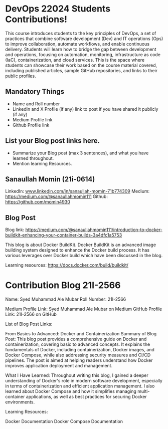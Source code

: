# DevOps 22024 Students Contributions! 

This course introduces students to the key principles of DevOps, a set of practices that combine software development (Dev) and IT operations (Ops) to improve collaboration, automate workflows, and enable continuous delivery. Students will learn how to bridge the gap between development and operations, focusing on automation, monitoring, infrastructure as code (IaC), containerization, and cloud services. This is the space where students can showcase their work based on the course material covered, including published articles, sample GitHub repositories, and links to their public profiles.

## Mandatory Things
- Name and Roll number
- LinkedIn and X Profile (if any) link to post if you have shared it publicly (if any)
- Medium Profile link
- Github Profile link

## List your Blog post links here.
- Summarize your Blog post (max 3 sentences), and what you have learned throughout.
- Mention learning Resources. 

## Sanaullah Momin (21i-0614)

LinkedIn: www.linkedin.com/in/sanaullah-momin-71b774309
Medium: https://medium.com/@sanaullahmomin111
Github: https://github.com/momin4930

## Blog Post
Blog link: https://medium.com/@sanaullahmomin111/introduction-to-docker-buildkit-enhancing-your-container-builds-3a4dfc1a5753

This blog is about Docker BuildKit. Docker BuildKit is an advanced image building system designed to enhance the Docker build process. It has various leverages over Docker build which have been discussed in the blog.

Learning resources: https://docs.docker.com/build/buildkit/

# Contribution Blog 21I-2566
Name: Syed Muhammad Ale Mubar
Roll Number: 21I-2566

Medium Profile Link: Syed Muhammad Ale Mubar on Medium
GitHub Profile Link: 21I-2566 on GitHub

List of Blog Post Links:

From Basics to Advanced: Docker and Containerization
Summary of Blog Post: This blog post provides a comprehensive guide on Docker and containerization, covering basic to advanced concepts. It explains the fundamentals of Docker, including containerization, Docker images, and Docker Compose, while also addressing security measures and CI/CD pipelines. The post is aimed at helping readers understand how Docker improves application deployment and management.

What I Have Learned: Throughout writing this blog, I gained a deeper understanding of Docker's role in modern software development, especially in terms of containerization and efficient application management. I also learned about Docker Compose and how it simplifies managing multi-container applications, as well as best practices for securing Docker environments.

Learning Resources:

Docker Documentation
Docker Compose Documentation
